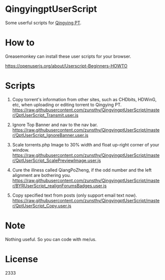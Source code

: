 # QingyingptUserScript
Some userful scripts for [Qingying PT](https://pt.hit.edu.cn "Qingying PT").

How to
======
Greasemonkey can install these user scripts for your browser.

https://openuserjs.org/about/Userscript-Beginners-HOWTO

Scripts
=======

1. Copy torrent's information from other sites, such as CHDbits, HDWinG, etc, when uploading or editing torrent to Qingying PT.
  https://raw.githubusercontent.com/zunsthy/QingyingptUserScript/master/QptUserScript_Transmit.user.js

1. Ignore Top Banner and nav to the nav bar.
  https://raw.githubusercontent.com/zunsthy/QingyingptUserScript/master/QptUserScript_IgnoreBanner.user.js

1. Scale torrents.php Image to 30% width and float up-right corner of your window. 
  https://raw.githubusercontent.com/zunsthy/QingyingptUserScript/master/QptUserScript_ScalePreviewImage.user.js

1. Cure the illness called QiangPoZheng, if the odd number and the left alignment are bothering you.
  https://raw.githubusercontent.com/zunsthy/QingyingptUserScript/master/BYRUserScript_realignForumsBadges.user.js

1. Copy specified text from posts (only support email text now).
  https://raw.githubusercontent.com/zunsthy/QingyingptUserScript/master/QptUserScript_Copy.user.js 

Note
====
Nothing useful. So you can code with me/us.

License
=======
2333
